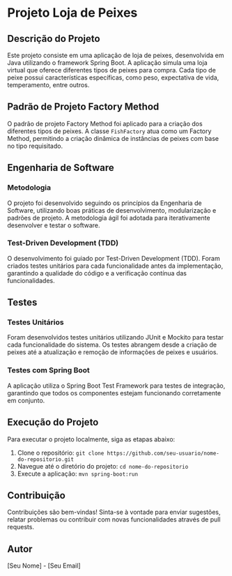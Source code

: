 # Projeto Loja de Peixes

## Descrição do Projeto

Este projeto consiste em uma aplicação de loja de peixes, desenvolvida em Java utilizando o framework Spring Boot. A aplicação simula uma loja virtual que oferece diferentes tipos de peixes para compra. Cada tipo de peixe possui características específicas, como peso, expectativa de vida, temperamento, entre outros.

## Padrão de Projeto Factory Method

O padrão de projeto Factory Method foi aplicado para a criação dos diferentes tipos de peixes. A classe `FishFactory` atua como um Factory Method, permitindo a criação dinâmica de instâncias de peixes com base no tipo requisitado.

## Engenharia de Software

### Metodologia

O projeto foi desenvolvido seguindo os princípios da Engenharia de Software, utilizando boas práticas de desenvolvimento, modularização e padrões de projeto. A metodologia ágil foi adotada para iterativamente desenvolver e testar o software.

### Test-Driven Development (TDD)

O desenvolvimento foi guiado por Test-Driven Development (TDD). Foram criados testes unitários para cada funcionalidade antes da implementação, garantindo a qualidade do código e a verificação contínua das funcionalidades.

## Testes

### Testes Unitários

Foram desenvolvidos testes unitários utilizando JUnit e Mockito para testar cada funcionalidade do sistema. Os testes abrangem desde a criação de peixes até a atualização e remoção de informações de peixes e usuários.

### Testes com Spring Boot

A aplicação utiliza o Spring Boot Test Framework para testes de integração, garantindo que todos os componentes estejam funcionando corretamente em conjunto.

## Execução do Projeto

Para executar o projeto localmente, siga as etapas abaixo:

1. Clone o repositório: `git clone https://github.com/seu-usuario/nome-do-repositorio.git`
2. Navegue até o diretório do projeto: `cd nome-do-repositorio`
3. Execute a aplicação: `mvn spring-boot:run`

## Contribuição

Contribuições são bem-vindas! Sinta-se à vontade para enviar sugestões, relatar problemas ou contribuir com novas funcionalidades através de pull requests.

## Autor

[Seu Nome] - [Seu Email]
